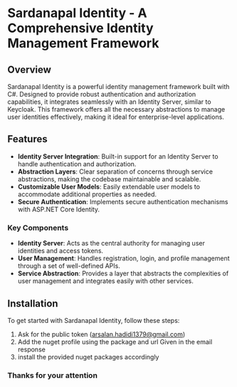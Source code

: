 # Sardanapal Identity - A Comprehensive Identity Management Framework

## Overview

Sardanapal Identity is a powerful identity management framework built with C#. Designed to provide robust authentication and authorization capabilities, it integrates seamlessly with an Identity Server, similar to Keycloak. This framework offers all the necessary abstractions to manage user identities effectively, making it ideal for enterprise-level applications.

## Features

- **Identity Server Integration**: Built-in support for an Identity Server to handle authentication and authorization.
- **Abstraction Layers**: Clear separation of concerns through service abstractions, making the codebase maintainable and scalable.
- **Customizable User Models**: Easily extendable user models to accommodate additional properties as needed.
- **Secure Authentication**: Implements secure authentication mechanisms with ASP.NET Core Identity.

### Key Components

- **Identity Server**: Acts as the central authority for managing user identities and access tokens.
- **User Management**: Handles registration, login, and profile management through a set of well-defined APIs.
- **Service Abstraction**: Provides a layer that abstracts the complexities of user management and integrates easily with other services.

## Installation

To get started with Sardanapal Identity, follow these steps:

1. Ask for the public token (arsalan.hadidi1379@gmail.com)
2. Add the nuget profile using the package and url Given in the email response
3. install the provided nuget packages accordingly

### Thanks for your attention
